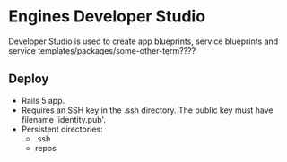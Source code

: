 Engines Developer Studio
===

Developer Studio is used to create app blueprints, service blueprints and service templates/packages/some-other-term????

Deploy
---
- Rails 5 app.
- Requires an SSH key in the .ssh directory. The public key must have filename 'identity.pub'.
- Persistent directories:
  - .ssh
  - repos
